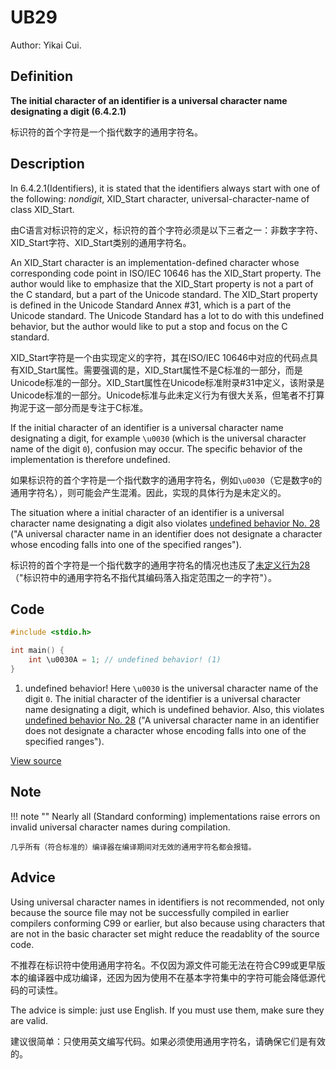 # UB29

Author: Yikai Cui.

## Definition

**The initial character of an identifier is a universal character name designating a digit (6.4.2.1)**

标识符的首个字符是一个指代数字的通用字符名。

## Description

In 6.4.2.1(Identifiers), it is stated that the identifiers always start with one of the following: _nondigit_, XID_Start character, universal-character-name of class XID_Start.

由C语言对标识符的定义，标识符的首个字符必须是以下三者之一：非数字字符、XID_Start字符、XID_Start类别的通用字符名。

An XID_Start character is an implementation-defined character whose corresponding code point in ISO/IEC 10646 has the XID_Start property. The author would like to emphasize that the XID_Start property is not a part of the C standard, but a part of the Unicode standard. The XID_Start property is defined in the Unicode Standard Annex #31, which is a part of the Unicode standard. The Unicode Standard has a lot to do with this undefined behavior, but the author would like to put a stop and focus on the C standard.

XID_Start字符是一个由实现定义的字符，其在ISO/IEC 10646中对应的代码点具有XID_Start属性。需要强调的是，XID_Start属性不是C标准的一部分，而是Unicode标准的一部分。XID_Start属性在Unicode标准附录#31中定义，该附录是Unicode标准的一部分。Unicode标准与此未定义行为有很大关系，但笔者不打算拘泥于这一部分而是专注于C标准。

If the initial character of an identifier is a universal character name designating a digit, for example `\u0030` (which is the universal character name of the digit `0`), confusion may occur. The specific behavior of the implementation is therefore undefined. 

如果标识符的首个字符是一个指代数字的通用字符名，例如`\u0030`（它是数字`0`的通用字符名），则可能会产生混淆。因此，实现的具体行为是未定义的。

The situation where a initial character of an identifier is a universal character name designating a digit also violates [undefined behavior No. 28](./UB28.md) ("A universal character name in an identifier does not designate a character whose encoding falls into one of the specified ranges").

标识符的首个字符是一个指代数字的通用字符名的情况也违反了[未定义行为28](./UB28.md)（"标识符中的通用字符名不指代其编码落入指定范围之一的字符"）。

## Code

```c title="UB29.c"
#include <stdio.h>

int main() {
    int \u0030A = 1; // undefined behavior! (1)
}
```

1. undefined behavior! Here `\u0030` is the universal character name of the digit `0`. The initial character of the identifier is a universal character name designating a digit, which is undefined behavior. Also, this violates [undefined behavior No. 28](./UB28.md) ("A universal character name in an identifier does not designate a character whose encoding falls into one of the specified ranges").

[View source](./UB29.c)

## Note

!!! note "" 
    Nearly all (Standard conforming) implementations raise errors on invalid universal character names during compilation.

    几乎所有（符合标准的）编译器在编译期间对无效的通用字符名都会报错。

## Advice

Using universal character names in identifiers is not recommended, not only because the source file may not be successfully compiled in earlier compilers conforming C99 or earlier, but also because using characters that are not in the basic character set might reduce the readablity of the source code. 

不推荐在标识符中使用通用字符名。不仅因为源文件可能无法在符合C99或更早版本的编译器中成功编译，还因为因为使用不在基本字符集中的字符可能会降低源代码的可读性。

The advice is simple: just use English. If you must use them, make sure they are valid. 

建议很简单：只使用英文编写代码。如果必须使用通用字符名，请确保它们是有效的。